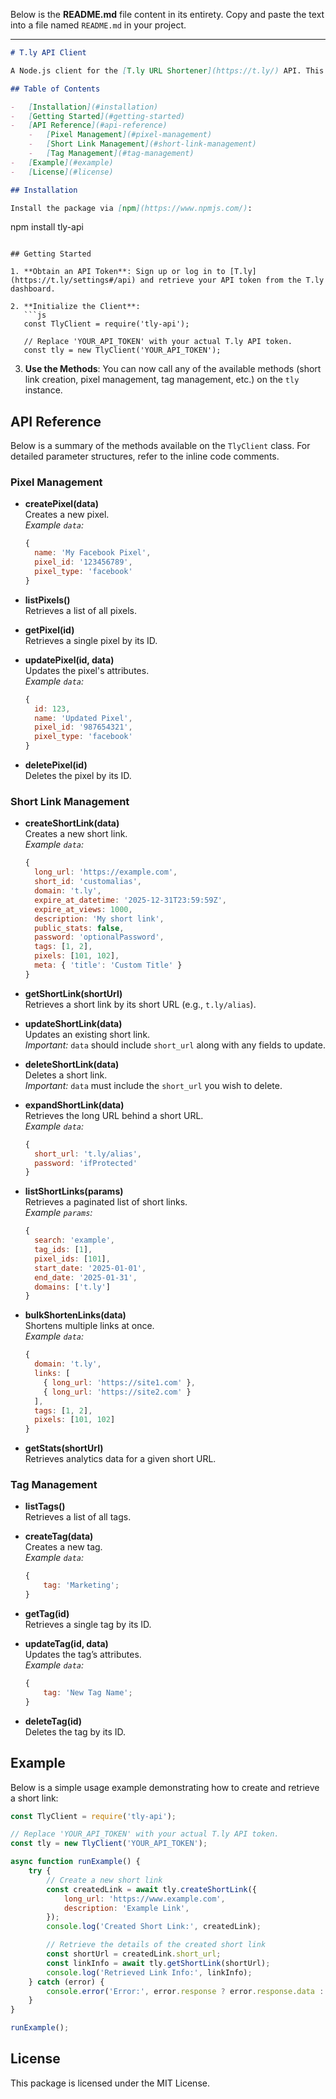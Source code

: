 Below is the **README.md** file content in its entirety. Copy and paste the text into a file named `README.md` in your project.

---

```markdown
# T.ly API Client

A Node.js client for the [T.ly URL Shortener](https://t.ly/) API. This package provides convenient methods to manage short links, tags, and pixels through T.ly's API.

## Table of Contents

-   [Installation](#installation)
-   [Getting Started](#getting-started)
-   [API Reference](#api-reference)
    -   [Pixel Management](#pixel-management)
    -   [Short Link Management](#short-link-management)
    -   [Tag Management](#tag-management)
-   [Example](#example)
-   [License](#license)

## Installation

Install the package via [npm](https://www.npmjs.com/):
```

npm install tly-api

````

## Getting Started

1. **Obtain an API Token**: Sign up or log in to [T.ly](https://t.ly/settings#/api) and retrieve your API token from the T.ly dashboard.

2. **Initialize the Client**:
   ```js
   const TlyClient = require('tly-api');

   // Replace 'YOUR_API_TOKEN' with your actual T.ly API token.
   const tly = new TlyClient('YOUR_API_TOKEN');
````

3. **Use the Methods**: You can now call any of the available methods (short link creation, pixel management, tag management, etc.) on the `tly` instance.

## API Reference

Below is a summary of the methods available on the `TlyClient` class. For detailed parameter structures, refer to the inline code comments.

### Pixel Management

-   **createPixel(data)**  
    Creates a new pixel.  
    _Example `data`:_

    ```js
    {
      name: 'My Facebook Pixel',
      pixel_id: '123456789',
      pixel_type: 'facebook'
    }
    ```

-   **listPixels()**  
    Retrieves a list of all pixels.

-   **getPixel(id)**  
    Retrieves a single pixel by its ID.

-   **updatePixel(id, data)**  
    Updates the pixel's attributes.  
    _Example `data`:_

    ```js
    {
      id: 123,
      name: 'Updated Pixel',
      pixel_id: '987654321',
      pixel_type: 'facebook'
    }
    ```

-   **deletePixel(id)**  
    Deletes the pixel by its ID.

### Short Link Management

-   **createShortLink(data)**  
    Creates a new short link.  
    _Example `data`:_

    ```js
    {
      long_url: 'https://example.com',
      short_id: 'customalias',
      domain: 't.ly',
      expire_at_datetime: '2025-12-31T23:59:59Z',
      expire_at_views: 1000,
      description: 'My short link',
      public_stats: false,
      password: 'optionalPassword',
      tags: [1, 2],
      pixels: [101, 102],
      meta: { 'title': 'Custom Title' }
    }
    ```

-   **getShortLink(shortUrl)**  
    Retrieves a short link by its short URL (e.g., `t.ly/alias`).

-   **updateShortLink(data)**  
    Updates an existing short link.  
    _Important:_ `data` should include `short_url` along with any fields to update.

-   **deleteShortLink(data)**  
    Deletes a short link.  
    _Important:_ `data` must include the `short_url` you wish to delete.

-   **expandShortLink(data)**  
    Retrieves the long URL behind a short URL.  
    _Example `data`:_

    ```js
    {
      short_url: 't.ly/alias',
      password: 'ifProtected'
    }
    ```

-   **listShortLinks(params)**  
    Retrieves a paginated list of short links.  
    _Example `params`:_

    ```js
    {
      search: 'example',
      tag_ids: [1],
      pixel_ids: [101],
      start_date: '2025-01-01',
      end_date: '2025-01-31',
      domains: ['t.ly']
    }
    ```

-   **bulkShortenLinks(data)**  
    Shortens multiple links at once.  
    _Example `data`:_

    ```js
    {
      domain: 't.ly',
      links: [
        { long_url: 'https://site1.com' },
        { long_url: 'https://site2.com' }
      ],
      tags: [1, 2],
      pixels: [101, 102]
    }
    ```

-   **getStats(shortUrl)**  
    Retrieves analytics data for a given short URL.

### Tag Management

-   **listTags()**  
    Retrieves a list of all tags.

-   **createTag(data)**  
    Creates a new tag.  
    _Example `data`:_

    ```js
    {
    	tag: 'Marketing';
    }
    ```

-   **getTag(id)**  
    Retrieves a single tag by its ID.

-   **updateTag(id, data)**  
    Updates the tag’s attributes.  
    _Example `data`:_

    ```js
    {
    	tag: 'New Tag Name';
    }
    ```

-   **deleteTag(id)**  
    Deletes the tag by its ID.

## Example

Below is a simple usage example demonstrating how to create and retrieve a short link:

```js
const TlyClient = require('tly-api');

// Replace 'YOUR_API_TOKEN' with your actual T.ly API token.
const tly = new TlyClient('YOUR_API_TOKEN');

async function runExample() {
	try {
		// Create a new short link
		const createdLink = await tly.createShortLink({
			long_url: 'https://www.example.com',
			description: 'Example Link',
		});
		console.log('Created Short Link:', createdLink);

		// Retrieve the details of the created short link
		const shortUrl = createdLink.short_url;
		const linkInfo = await tly.getShortLink(shortUrl);
		console.log('Retrieved Link Info:', linkInfo);
	} catch (error) {
		console.error('Error:', error.response ? error.response.data : error.message);
	}
}

runExample();
```

## License

This package is licensed under the MIT License.
